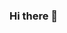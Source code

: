 ### Hi there 👋

<!--
**mohdh34m/mohdh34m** is a ✨ _special_ ✨ repository because its `README.md` (this file) appears on your GitHub profile.

Here are some ideas to get you started:

- 🔭 I’m currently working on ...-----
- 🌱 I’m currently learning ...Typescript
- 👯 I’m looking to collaborate on ...Javascript
- 🤔 I’m looking for help with ...AWS
- 💬 Ask me about ...Anything
- 📫 How to reach me: ...-----
- 😄 Pronouns: ...
- ⚡ Fun fact: ...
-->
